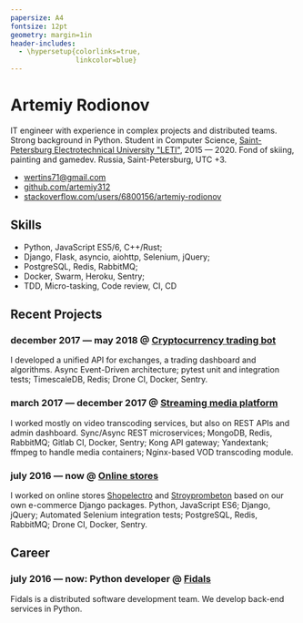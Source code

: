 ```yaml
---
papersize: A4
fontsize: 12pt
geometry: margin=1in
header-includes:
  - \hypersetup{colorlinks=true,
                linkcolor=blue}
---
```


# Artemiy Rodionov

IT engineer with experience in complex projects and distributed teams. Strong background in Python. Student in Computer Science, [Saint-Petersburg Electrotechnical University "LETI"](https://etu.ru/en/university/), 2015 &mdash; 2020. Fond of skiing, painting and gamedev. Russia, Saint-Petersburg, UTC +3.

- [wertins71@gmail.com](mailto:wertins71@gmail.com)
- [github.com/artemiy312](https://github.com/artemiy312)
- [stackoverflow.com/users/6800156/artemiy-rodionov](https://stackoverflow.com/users/6800156/artemiy-rodionov)

## Skills
- Python, JavaScript ES5/6, C++/Rust;
- Django, Flask, asyncio, aiohttp, Selenium, jQuery;
- PostgreSQL, Redis, RabbitMQ;
- Docker, Swarm, Heroku, Sentry;
- TDD, Micro-tasking, Code review, CI, CD

## Recent Projects

### december 2017 &mdash; may 2018 @ [Cryptocurrency trading bot](https://github.com/fidals/cryptotrader)

I developed a unified API for exchanges, a trading dashboard and algorithms. Async Event-Driven architecture; pytest unit and integration tests; TimescaleDB, Redis; Drone CI, Docker, Sentry.

### march 2017 &mdash; december 2017 @ [Streaming media platform](https://start.ru/)

I worked mostly on video transcoding services, but also on REST APIs and admin dashboard. Sync/Async REST microservices; MongoDB, Redis, RabbitMQ; Gitlab CI, Docker, Sentry; Kong API gateway; Yandextank; ffmpeg to handle media containers; Nginx-based VOD transcoding module.

### july 2016 &mdash; now @ [Online stores](https://github.com/fidals/)

I worked on online stores [Shopelectro](https://github.com/fidals/shopelectro) and [Stroyprombeton](https://github.com/fidals/Stroyprombeton) based on our own e-commerce Django packages. Python, JavaScript ES6; Django, jQuery; Automated Selenium integration tests; PostgreSQL, Redis, RabbitMQ; Drone CI, Docker, Sentry.

## Career

### july 2016 &mdash; now: Python developer @ [Fidals](https://fidals.com/)

Fidals is a distributed software development team. We develop back-end services in Python.
